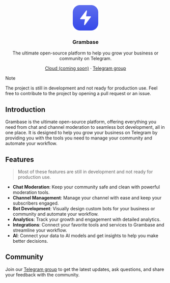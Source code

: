 <p align="center">
  <a href="https://grambase.dev">
    <img src="./public/logo.svg" width="80px" alt="Grambase Logo" />
  </a>
</p>

<h3 align="center">
  Grambase
</h3>
<p align="center">
The ultimate open-source platform to help you grow your business or community on Telegram.
</p>

<p align="center"><a href="https://cloud.grambase.dev">Cloud (coming soon)</a> · <a href="https://t.me/grambase_dev">Telegram group</a></p>

> [!NOTE]  
> The project is still in development and not ready for production use. Feel free to contribute to the project by opening a pull request or an issue.

## Introduction

Grambase is the ultimate open-source platform, offering everything you need from chat and channel moderation to seamless bot development, all in one place. It is designed to help you grow your business on Telegram by providing you with the tools you need to manage your community and automate your workflow.

## Features

> Most of these features are still in development and not ready for production use.

- **Chat Moderation**: Keep your community safe and clean with powerful moderation tools.
- **Channel Management**: Manage your channel with ease and keep your subscribers engaged.
- **Bot Development**: Visually design custom bots for your business or community and automate your workflow.
- **Analytics**: Track your growth and engagement with detailed analytics.
- **Integrations**: Connect your favorite tools and services to Grambase and streamline your workflow.
- **AI**: Connect your data to AI models and get insights to help you make better decisions.

## Community

Join our [Telegram group](https://t.me/grambase_dev) to get the latest updates, ask questions, and share your feedback with the community.
